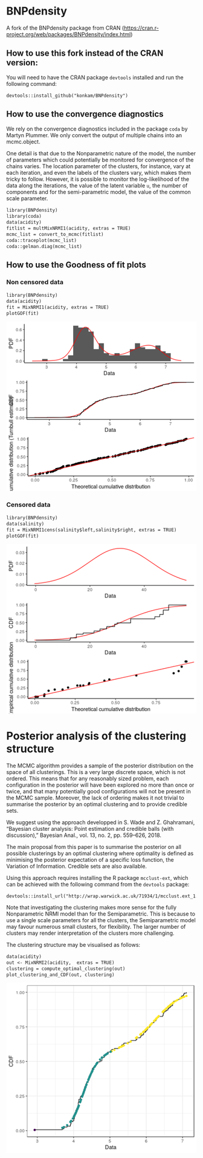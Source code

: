 # BNPdensity

A fork of the BNPdensity package from CRAN (https://cran.r-project.org/web/packages/BNPdensity/index.html)

## How to use this fork instead of the CRAN version:

You will need to have the CRAN package `devtools` installed and run the following command:

```
devtools::install_github("konkam/BNPdensity")
```

## How to use the convergence diagnostics

We rely on the convergence diagnostics included in the package `coda` by Martyn Plummer. We only convert the output of multiple chains into an mcmc.object.

One detail is that due to the Nonparametric nature of the model, the number of parameters which could potentially be monitored for convergence of the chains varies. 
The location parameter of the clusters, for instance, vary at each iteration, and even the labels of the clusters vary, which makes them tricky to follow.
However, it is possible to monitor the log-likelihood of the data along the iterations, the value of the latent variable `u`, the number of components and for the semi-parametric model, the value of the common scale parameter.

```
library(BNPdensity)
library(coda)
data(acidity)
fitlist = multMixNRMI1(acidity, extras = TRUE)
mcmc_list = convert_to_mcmc(fitlist)
coda::traceplot(mcmc_list)
coda::gelman.diag(mcmc_list)
```


## How to use the Goodness of fit plots

### Non censored data
```
library(BNPdensity)
data(acidity)
fit = MixNRMI1(acidity, extras = TRUE)
plotGOF(fit)
```

![](GOFplot_noncensored.png)

### Censored data
```
library(BNPdensity)
data(salinity)
fit = MixNRMI1cens(salinity$left,salinity$right, extras = TRUE)
plotGOF(fit)
```

![](GOFplot_censored.png)

# Posterior analysis of the clustering structure

The MCMC algorithm provides a sample of the posterior distribution on the space of all clusterings. 
This is a very large discrete space, which is not ordered. 
This means that for any reasonably sized problem, each configuration in the posterior will have been explored no more than once or twice, and that many potentially good configurations will not be present in the MCMC sample.
Moreover, the lack of ordering makes it not trivial to summarise the posterior by an optimal clustering and to provide credible sets.

We suggest using the approach developped in S. Wade and Z. Ghahramani, “Bayesian cluster analysis: Point estimation and credible balls (with discussion),” Bayesian Anal., vol. 13, no. 2, pp. 559–626, 2018.

The main proposal from this paper is to summarise the posterior on all possible clusterings by an optimal clustering where optimality is defined as minimising the posterior expectation of a specific loss function, the Variation of Information.
Credible sets are also available.


Using this approach requires installing the R package `mcclust-ext`, which can be achieved with the following command from the `devtools` package:

```
devtools::install_url("http://wrap.warwick.ac.uk/71934/1/mcclust.ext_1.0.tar.gz")
```

Note that investigating the clustering makes more sense for the fully Nonparametric NRMI model than for the Semiparametric.
This is because to use a single scale parameters for all the clusters, the Semiparametric model may favour numerous small clusters, for flexibility.
The larger number of clusters may render interpretation of the clusters more challenging.

The clustering structure may be visualised as follows:

```
data(acidity)
out <- MixNRMI2(acidity,  extras = TRUE)
clustering = compute_optimal_clustering(out)
plot_clustering_and_CDF(out, clustering)
```

![](clustering_structure.png)